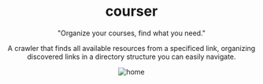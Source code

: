 <div align="center">
  <h1>courser</h1>
  <p>"Organize your courses, find what you need."</p>
  <p>A crawler that finds all available resources from a specificed link, organizing discovered links in a directory structure you can easily navigate.</p> 
  <img src="https://github.com/nexusboyko/courser/assets/71574111/675cf19f-8f2e-4a3f-b6a3-0fdbb4a60b96" alt="home" />
</div>

